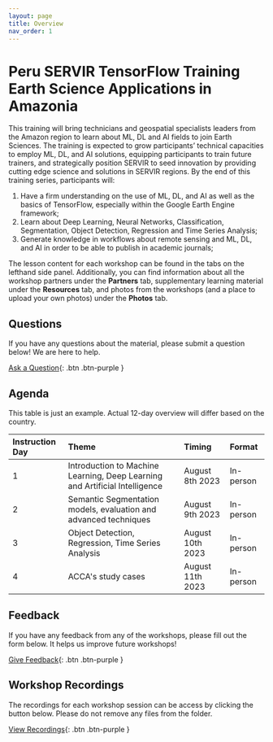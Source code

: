 ```yaml
---
layout: page
title: Overview
nav_order: 1
---
```


# Peru SERVIR TensorFlow Training Earth Science Applications in Amazonia
This training will bring technicians and geospatial specialists leaders from the Amazon region to learn about ML, DL and AI fields to join Earth Sciences. The training is expected to grow participants’ technical capacities to employ ML, DL, and AI solutions, equipping participants to train future trainers, and strategically position SERVIR to seed innovation by providing cutting edge science and solutions in SERVIR regions. By the end of this training series, participants will:
1. Have a firm understanding on the use of ML, DL, and AI as well as the basics of TensorFlow, especially within the Google Earth Engine framework;
2. Learn about Deep Learning, Neural Networks, Classification, Segmentation, Object Detection, Regression and Time Series Analysis;
3. Generate knowledge in workflows about remote sensing and ML, DL, and AI in order to be able to publish in academic journals;

The lesson content for each workshop can be found in the tabs on the lefthand side panel. Additionally, you can find information about all the workshop partners under the **Partners** tab, supplementary learning material under the **Resources** tab, and photos from the workshops (and a place to upload your own photos) under the **Photos** tab. 


## Questions
If you have any questions about the material, please submit a question below! We are here to help.  

[Ask a Question](https://forms.gle/a7MW4PtgtmPiPoZJ9){: .btn .btn-purple }

## Agenda
This table is just an example. Actual 12-day overview will differ based on the country.

| Instruction Day | Theme                                                                        | Timing              | Format    |
|:----------------|:-----------------------------------------------------------------------------|:--------------------|:----------|
| 1               | Introduction to Machine Learning, Deep Learning and Artificial Intelligence  | August 8th 2023     | In-person |
| 2               | Semantic Segmentation models, evaluation and advanced techniques             | August 9th 2023     | In-person |
| 3               | Object Detection, Regression, Time Series Analysis                           | August 10th 2023    | In-person |
| 4               | ACCA's study cases                                                           | August 11th 2023    | In-person |

## Feedback
If you have any feedback from any of the workshops, please fill out the form below. It helps us improve future workshops!

[Give Feedback](https://forms.gle/8Jdm1aybL9sqzNEw6){: .btn .btn-purple }

## Workshop Recordings
The recordings for each workshop session can be access by clicking the button below. Please do not remove any files from the folder.

[View Recordings](linkhere){: .btn .btn-purple }
